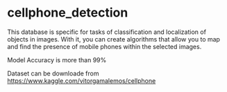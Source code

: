 # cellphone_detection
This database is specific for tasks of classification and localization of objects in images. With it, you can create algorithms that allow you to map and find the presence of mobile phones within the selected images.

Model Accuracy is more than 99%

Dataset can be downloade from https://www.kaggle.com/vitorgamalemos/cellphone
